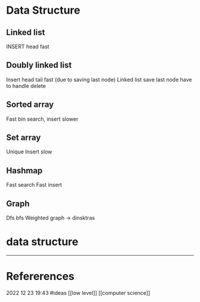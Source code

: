 # Data Structure 
## Linked list
INSERT head fast
## Doubly linked list 
Insert head tail fast (due to saving last node) 
Linked list save last node have to handle delete
## Sorted array
Fast bin search, insert slower
## Set array
Unique
Insert slow 
## Hashmap
Fast search
Fast insert
## Graph
Dfs bfs
Weighted graph -> dinsktras










# data structure
--- 
# Refererences 




2022 12 23 19:43
#ideas  [[low level]] [[computer science]]